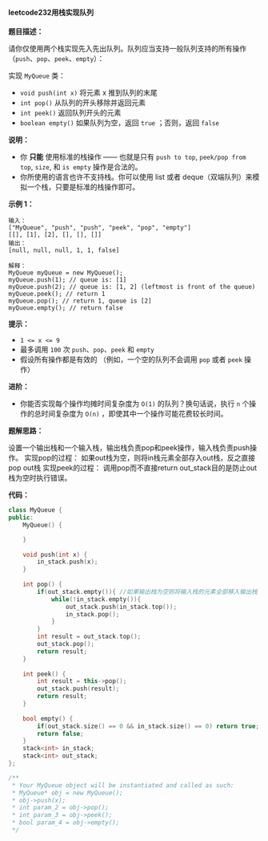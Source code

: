 #### leetcode232用栈实现队列

**题目描述：**

请你仅使用两个栈实现先入先出队列。队列应当支持一般队列支持的所有操作（`push`、`pop`、`peek`、`empty`）：

实现 `MyQueue` 类：

- `void push(int x)` 将元素 x 推到队列的末尾
- `int pop()` 从队列的开头移除并返回元素
- `int peek()` 返回队列开头的元素
- `boolean empty()` 如果队列为空，返回 `true` ；否则，返回 `false`

**说明：**

- 你 **只能** 使用标准的栈操作 —— 也就是只有 `push to top`, `peek/pop from top`, `size`, 和 `is empty` 操作是合法的。
- 你所使用的语言也许不支持栈。你可以使用 list 或者 deque（双端队列）来模拟一个栈，只要是标准的栈操作即可。

 

**示例 1：**

```
输入：
["MyQueue", "push", "push", "peek", "pop", "empty"]
[[], [1], [2], [], [], []]
输出：
[null, null, null, 1, 1, false]

解释：
MyQueue myQueue = new MyQueue();
myQueue.push(1); // queue is: [1]
myQueue.push(2); // queue is: [1, 2] (leftmost is front of the queue)
myQueue.peek(); // return 1
myQueue.pop(); // return 1, queue is [2]
myQueue.empty(); // return false
```

**提示：**

- `1 <= x <= 9`
- 最多调用 `100` 次 `push`、`pop`、`peek` 和 `empty`
- 假设所有操作都是有效的 （例如，一个空的队列不会调用 `pop` 或者 `peek` 操作）

 

**进阶：**

- 你能否实现每个操作均摊时间复杂度为 `O(1)` 的队列？换句话说，执行 `n` 个操作的总时间复杂度为 `O(n)` ，即使其中一个操作可能花费较长时间。

**题解思路：**


设置一个输出栈和一个输入栈，输出栈负责pop和peek操作，输入栈负责push操作。
实现pop的过程：
如果out栈为空，则将in栈元素全部存入out栈，反之直接pop out栈
实现peek的过程：
调用pop而不直接return out_stack目的是防止out栈为空时执行错误。

**代码：**

```c++
class MyQueue {
public:
    MyQueue() {

    }
    
    void push(int x) {
        in_stack.push(x);
    }
    
    int pop() {
        if(out_stack.empty()){ //如果输出栈为空则将输入栈的元素全部移入输出栈
            while(!in_stack.empty()){
                out_stack.push(in_stack.top());
                in_stack.pop();
            }
        }
        int result = out_stack.top();
        out_stack.pop();
        return result;
    }
    
    int peek() {
        int result = this->pop();
        out_stack.push(result);
        return result;
    }
    
    bool empty() {
        if(out_stack.size() == 0 && in_stack.size() == 0) return true;
        return false;
    }
    stack<int> in_stack;
    stack<int> out_stack;
};

/**
 * Your MyQueue object will be instantiated and called as such:
 * MyQueue* obj = new MyQueue();
 * obj->push(x);
 * int param_2 = obj->pop();
 * int param_3 = obj->peek();
 * bool param_4 = obj->empty();
 */
```

